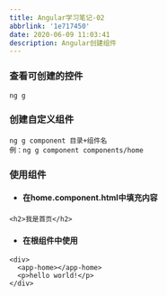 ```yaml
---
title: Angular学习笔记-02
abbrlink: '1e717450'
date: 2020-06-09 11:03:41
description: Angular创建组件
---
```


### 查看可创建的控件

```
ng g
```

### 创建自定义组件

```
ng g component 目录+组件名
例：ng g component components/home
```

### 使用组件

* #### 在home.component.html中填充内容
```
<h2>我是首页</h2>

```

* #### 在根组件中使用
```
<div>
  <app-home></app-home>
  <p>hello world!</p>
</div>

```
